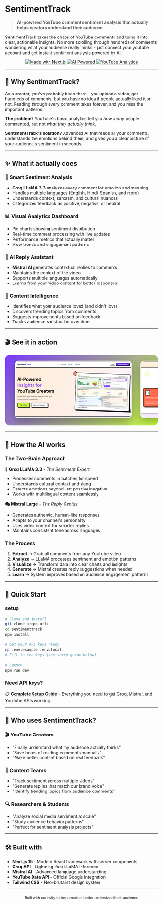# SentimentTrack

> **AI-powered YouTube comment sentiment analysis that actually helps creators understand their audience**

SentimentTrack takes the chaos of YouTube comments and turns it into clear, actionable insights. No more scrolling through hundreds of comments wondering what your audience really thinks - just connect your youtube account and get instant sentiment analysis powered by AI.

<div align="center">

[![Made with Next.js](https://img.shields.io/badge/Made%20with-Next.js-000000?style=for-the-badge&logo=next.js)](https://nextjs.org)
[![AI Powered](https://img.shields.io/badge/AI-Powered-7A3BFF?style=for-the-badge&logo=openai)](https://groq.com)
[![YouTube Analytics](https://img.shields.io/badge/YouTube-Analytics-FF0000?style=for-the-badge&logo=youtube)](https://developers.google.com/youtube/analytics)

</div>

---

## 🤔 Why SentimentTrack?

As a creator, you've probably been there - you upload a video, get hundreds of comments, but you have no idea if people actually liked it or not. Reading through every comment takes forever, and you miss the important patterns.

**The problem?** YouTube's basic analytics tell you *how many* people commented, but not *what they actually think*.

**SentimentTrack's solution?** Advanced AI that reads all your comments, understands the emotions behind them, and gives you a clear picture of your audience's sentiment in seconds.

---

## ✨ What it actually does

### 🧠 **Smart Sentiment Analysis**
- **Groq LLaMA 3.3** analyzes every comment for emotion and meaning
- Handles multiple languages (English, Hindi, Spanish, and more)
- Understands context, sarcasm, and cultural nuances
- Categorizes feedback as positive, negative, or neutral

### 📊 **Visual Analytics Dashboard**
- Pie charts showing sentiment distribution
- Real-time comment processing with live updates
- Performance metrics that actually matter
- View trends and engagement patterns

### 🤖 **AI Reply Assistant**  
- **Mistral AI** generates contextual replies to comments
- Maintains the context of the video 
- Supports multiple languages automatically
- Learns from your video content for better responses

### 🎯 **Content Intelligence**
- Identifies what your audience loved (and didn't love)
- Discovers trending topics from comments
- Suggests improvements based on feedback
- Tracks audience satisfaction over time

---

## 🎬 See it in action

<div align="center">
<div style="overflow-x: auto; white-space: nowrap; padding: 20px; background: linear-gradient(135deg, #7A3BFF 0%, #C8FF3D 100%); border-radius: 15px; margin: 20px 0;">
<img src="Images/1.png" alt="Sentiment analysis dashboard" width="380px" style="margin: 0 12px; border-radius: 12px; box-shadow: 0 10px 30px rgba(0,0,0,0.3); border: 3px solid #ffffffff;">
<img src="Images/2.png" alt="Comment analysis with AI insights" width="380px" style="margin: 0 12px; border-radius: 12px; box-shadow: 0 10px 30px rgba(0,0,0,0.3); border: 3px solid #fff;">
<img src="Images/3.png" alt="Real-time sentiment pie chart" width="380px" style="margin: 0 12px; border-radius: 12px; box-shadow: 0 10px 30px rgba(0,0,0,0.3); border: 3px solid #fff;">
<img src="Images/4.png" alt="AI-generated reply suggestions" width="380px" style="margin: 0 12px; border-radius: 12px; box-shadow: 0 10px 30px rgba(0,0,0,0.3); border: 3px solid #fff;">
<img src="Images/5.png" alt="Analytics overview" width="380px" style="margin: 0 12px; border-radius: 12px; box-shadow: 0 10px 30px rgba(0,0,0,0.3); border: 3px solid #fff;">
<img src="Images/6.png" alt="Creator insights dashboard" width="380px" style="margin: 0 12px; border-radius: 12px; box-shadow: 0 10px 30px rgba(0,0,0,0.3); border: 3px solid #fff;">
<img src="Images/7.png" alt="Performance metrics" width="380px" style="margin: 0 12px; border-radius: 12px; box-shadow: 0 10px 30px rgba(0,0,0,0.3); border: 3px solid #fff;">
<img src="Images/8.png" alt="Channel overview" width="380px" style="margin: 0 12px; border-radius: 12px; box-shadow: 0 10px 30px rgba(0,0,0,0.3); border: 3px solid #fff;">
</div>
</div>

---

## 🧬 How the AI works

### **The Two-Brain Approach**

**🦙 Groq LLaMA 3.3** - *The Sentiment Expert*
- Processes comments in batches for speed
- Understands cultural context and slang
- Detects emotions beyond just positive/negative
- Works with multilingual content seamlessly

**🎭 Mistral Large** - *The Reply Genius*  
- Generates authentic, human-like responses
- Adapts to your channel's personality 
- Uses video context for smarter replies
- Maintains consistent tone across languages

### **The Process**
1. **Extract** → Grab all comments from any YouTube video
2. **Analyze** → LLaMA processes sentiment and emotion patterns
3. **Visualize** → Transform data into clear charts and insights  
4. **Generate** → Mistral creates reply suggestions when needed
5. **Learn** → System improves based on audience engagement patterns

---

## 🚀 Quick Start

### **setup** 
```bash
# Clone and install
git clone <repo-url>
cd sentimenttrack
npm install

# Get your API keys ready
cp .env.example .env.local
# Fill in the keys (see setup guide below)

# Launch
npm run dev
```

### **Need API keys?**
📋 **[Complete Setup Guide](./SETUP.md)** - Everything you need to get Groq, Mistral, and YouTube APIs working

---

## 🎯 Who uses SentimentTrack?

### **🎬 YouTube Creators**
- "Finally understand what my audience actually thinks"
- "Save hours of reading comments manually"
- "Make better content based on real feedback"

### **📱 Content Teams**
- "Track sentiment across multiple videos"
- "Generate replies that match our brand voice"
- "Identify trending topics from audience comments"

### **🔍 Researchers & Students**
- "Analyze social media sentiment at scale"
- "Study audience behavior patterns"
- "Perfect for sentiment analysis projects"

---


## 🛠️ Built with

- **Next.js 15** - Modern React framework with server components
- **Groq API** - Lightning-fast LLaMA inference
- **Mistral AI** - Advanced language understanding
- **YouTube Data API** - Official Google integration
- **Tailwind CSS** - Neo-brutalist design system

---
<div align="center">
<sub>Built with curiosity to help creators better understand their audience</sub>
</div>

